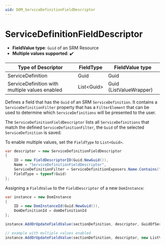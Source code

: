 ```yaml
---
uid: DOM_ServiceDefinitionFieldDescriptor
---
```


# ServiceDefinitionFieldDescriptor

- **FieldValue type**: `Guid` of an SRM Resource
- **Multiple values supported**: :heavy_check_mark:

| Type of Descriptor | FieldType | FieldValue type |
|--------------------|-----------|-----------------|
| ServiceDefinition | Guid | Guid |
| ServiceDefinition with multiple values enabled| List\<Guid\> | Guid (ListValueWrapper) |

Defines a field that has the `Guid` of an SRM `ServiceDefinition`. It contains a `ServiceDefinitionFilter` property that has a `FilterElement` that can be used to determine which `ServiceDefinitions` will be presented to the user.

The `ServiceDefinitionFieldDescriptor` lists all `ServiceDefinitions` that match the defined `ServiceDefinitionFilter`, the `Guid` of the selected `ServiceDefinition` is saved.

To enable multiple values, set the `FieldType` to `List<Guid>`.

```csharp
var descriptor = new ServiceDefinitionFieldDescriptor
{
    ID = new FieldDescriptorID(Guid.NewGuid()),
    Name = "ServiceDefinitionFieldDescriptor",
    ServiceDefinitionFilter = ServiceDefinitionExposers.Name.Contains("example"),
    FieldType = typeof(Guid)
};
```

Assigning a `FieldValue` to the `FieldDescriptor` of a new `DomInstance`:

```csharp
var instance = new DomInstance 
{        
    ID = new DomInstanceId(Guid.NewGuid()),
    DomDefinitionId = domDefinitionId
};

instance.AddOrUpdateFieldValue(sectionDefinition, descriptor, GuidOfServiceDefinition); // type should be Guid

// example with multiple values enabled 
instance.AddOrUpdateFieldValue(sectionDefinition, descriptor, new ListValueWrapper<Guid>(Guid1, Guid2));
```
